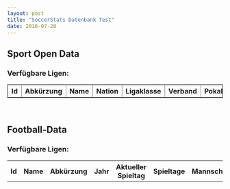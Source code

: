 ```yaml
---
layout: post
title: "SoccerStats Datenbank Test"
date: 2016-07-28
---
```


<script>
	$.ajax({
		headers: {
			'X-Mashape-Key': '5CGnz2QM4GmshiIEb9jmizhrwEzAp1Kzby3jsney4KRPUEAFiJ',
			'Accept': 'application/json'
		},
		url: 'https://sportsop-soccer-sports-open-data-v1.p.mashape.com/v1/leagues',
		dataType: 'json',
		type: 'GET',
	}).done(function(response) {
		console.log(response);
		var tr = '';
		$.each(response.data.leagues, function(index, item) {
			tr += '<tr>';
			tr += '<td>' + response.data.leagues[index].identifier + '</td>';
			tr += '<td>' + response.data.leagues[index].league_slug + '</td>';
			tr += '<td>' + response.data.leagues[index].name + '</td>';
			tr += '<td>' + response.data.leagues[index].nation + '</td>';
			tr += '<td>' + response.data.leagues[index].level + '</td>';
			tr += '<td>' + response.data.leagues[index].federation + '</td>';
			tr += '<td>' + response.data.leagues[index].cup + '</td>';
			tr += '</tr>';
		});
		$('#sports_open_data').append(tr);
	});
	
	$.ajax({
		headers: { 'X-Auth-Token': 'bf0513ea0ba6457fb4ae6d380cca8365' },
		url: '//api.football-data.org/v1/competitions/?season=2016',
		dataType: 'json',
		type: 'GET',
	}).done(function(response) {
		console.log(response);
		var tr = '';
		$.each(response, function(index, item) {
			tr += '<tr>';
			tr += '<td>' + response[index].id + '</td>';
			tr += '<td>' + response[index].caption + '</td>';
			tr += '<td>' + response[index].league + '</td>';
			tr += '<td>' + response[index].year + '</td>';
			tr += '<td>' + response[index].currentMatchday + '</td>';
			tr += '<td>' + response[index].numberOfMatchdays + '</td>';
			tr += '<td>' + response[index].numberOfTeams + '</td>';
			tr += '<td>' + response[index].numberOfGames + '</td>';
			tr += '<td>' + response[index].lastUpdated + '</td>';
			tr += '</tr>';
		});
		$('#sports_open_data').append(tr);
	}); 
</script>

<h2>Sport Open Data</h2>
<h3>Verfügbare Ligen:</h3>
<table id="sports_open_data" border="1">
	<tr>
		<th>Id</th>
		<th>Abkürzung</th>
		<th>Name</th>
		<th>Nation</th>
		<th>Ligaklasse</th>
		<th>Verband</th>
		<th>Pokal?</th>
	</tr>
</table>
<br>
<h2>Football-Data</h2>
<h3>Verfügbare Ligen:</h3>
<table id="football_data">
	<tr>
		<th>Id</th>
		<th>Name</th>
		<th>Abkürzung</th>
		<th>Jahr</th>
		<th>Aktueller Spieltag</th>
		<th>Spieltage</th>
		<th>Mannschaften</th>
		<th>Spiele</th>
		<th>Zuletzt aktualisiert</th>
	</tr>
</table>
